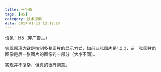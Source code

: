 ```yaml
---
title: 一个H5
tags: [H5]
category: 技术探索
date: 2017-01-11 12:15:33
---
```


请见：[H5](http://ent.163.com/special/2016yulephotos/)（非广告。。）

实现原理大致是控制多张图片的显示方式，如前三张图片是[1](http://img3.cache.netease.com/f2e/ent/ent_painting2016/images/1.jpg),[2](http://img3.cache.netease.com/f2e/ent/ent_painting2016/images/2.jpg),[3](http://img3.cache.netease.com/f2e/ent/ent_painting2016/images/3.jpg)，前一张图片的图像是后一张图片的图像的一部分（大小不同）。

实现并不复杂，但真的很有创意。